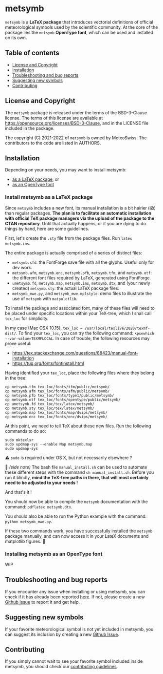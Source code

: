 # metsymb

`metsymb` is a **LaTeX package** that introduces vectorial definitions of official meteorological symbols used by the scientific community. At the core of the package lies the `metsymb` **OpenType font**, which can be used and installed on its own.

## Table of contents

- [License and Copyright](#license-and-copyright)
- [Installation](#installation)
- [Troubleshooting and bug reports](#troubleshooting-and-bug-reports)
- [Suggesting new symbols](#suggesting-new-symbols)
- [Contributing](#contributing)


## License and Copyright

The `metsymb` package is released under the terms of the BSD-3-Clause license. The terms of this license are available at https://opensource.org/licenses/BSD-3-Clause, and in the LICENSE file included in the package.

The copyright (C) 2021-2022 of `metsymb` is owned by MeteoSwiss. The contributors to the code are listed in AUTHORS.


## Installation

Depending on your needs, you may want to install metsymb:
- [as a LaTeX package](#install-metsymb-as-a-latex-package), or
- [as an OpenType font](#install-metsymb-as-an-opentype-font)


### Install metsymb as a LaTeX package
Since `metsymb` includes a new font, its manual installation is a bit hairier (:scream:) than regular packages. **The plan is to facilitate an automatic installation with official TeX package managers via the upload of the package to the CTAN repository**. Until that actually happens, or if you are dying to do things by hand, here are some guidelines.

First, let's create the `.sty` file from the package files. Run `latex metsymb.ins`.

The entire package is actually comprised of a series of distinct files:
 - `metsymb.sfd`: the FontForge save file with all the glyphs. Useful only for dev work.
 - `metsymb.afm`, `metsymb.enc`, `metsymb.pfb`, `metsymb.tfm`, and `metsymb.otf`: the different font files required by LaTeX, generated using FontForge.
 - `umetsymb.fd`, `metsymb.map`, `metsymb.ins`, `metsymb.dtx`, and (your newly created) `metsymb.sty`: the actual LaTeX package files.
 - `metsymb_mwe.py`, and `metsymb_mwe.mplstyle`: demo files to illustrate the use of `metsymb` with `matpolotlib`.

To install the package and associated font, many of these files will need to be placed under specific locations within your TeX-tree, which I shall call `tex_loc` for simplicity.

In my case (Mac OSX 10.15), `tex_loc = /usr/local/texlive/2020/texmf-dist/`. To find your `tex_loc`, you can try the following command: `kpsewhich --var-value=TEXMFLOCAL`. In case of trouble, the following resources may prove useful:
 - https://tex.stackexchange.com/questions/88423/manual-font-installation
 - https://tug.org/fonts/fontinstall.html

Having identified your `tex_loc`, place the following files where they belong in the tree:
```
cp metsymb.tfm tex_loc/fonts/tfm/public/metsymb/
cp metsymb.afm tex_loc/fonts/afm/public/metsymb/
cp metsymb.pfb tex_loc/fonts/type1/public/metsymb/
cp metsymb.otf tex_loc/fonts/opentype/public/metsymb/
cp umetsymb.fd tex_loc/tex/latex/metsymb/
cp metsymb.sty tex_loc/tex/latex/metsymb/
cp metsymb.map tex_loc/fonts/map/dvips/metsymb/
cp metsymb.enc tex_loc/fonts/enc/dvips/metsymb/
```

At this point, we need to tell TeX about these new files. Run the following commands to do so:
```
sudo mktexlsr
sudo updmap-sys --enable Map metsymb.map
sudo updmap-sys
```
:warning: `sudo` is required under OS X, but not necessarily elsewhere ?

:wave: *(side note)* The bash file `manual_install.sh` can be used to automate these different steps with the command `sh manual_install.sh`. Before you run it blindly, **mind the TeX-tree paths in there, that will most certainly need to be adjusted to your needs !**

And that's it !

You should now be able to compile the `metsymb` documentation with the command: `pdflatex metsymb.dtx`.

You should also be able to run the Python example with the command: `python metsymb_mwe.py`.

If these two commands work, you have successfully installed the `metsymb` package manually, and can now access it in your LateX documents and matplotlib figures. :tada:


### Installing metsymb as an OpenType font

WIP


## Troubleshooting and bug reports

If you encounter any issue when installing or using metsymb, you can check if it has already been reported [here](https://github.com/MeteoSwiss/metsymb/issues?q=is%3Aissue). If not, please create a new [Github Issue](https://github.com/MeteoSwiss/metsymb/issues) to report it and get help.


## Suggesting new symbols

If your favorite meteorological symbol is not yet included in metsymb,
you can suggest its inclusion by creating a new [Github Issue](https://github.com/MeteoSwiss/metsymb/).

## Contributing

If you simply cannot wait to see your favorite symbol included inside metsymb, you should check our [contributing guidelines](CONTRIBUTING.md).
